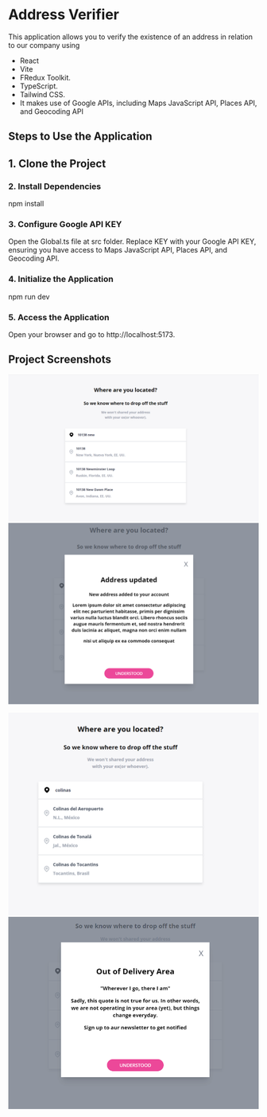 # Address Verifier

This application allows you to verify the existence of an address in relation to our company using 
- React
- Vite
- FRedux Toolkit.
- TypeScript.
- Tailwind CSS.
- It makes use of Google APIs, including Maps JavaScript API, Places API, and Geocoding API

## Steps to Use the Application

## 1. Clone the Project

### 2. Install Dependencies
npm install

### 3. Configure Google API KEY
Open the Global.ts file at src folder.
Replace KEY  with your Google API KEY, ensuring you have access to Maps JavaScript API, Places API, and Geocoding API.

### 4. Initialize the Application

npm run dev

### 5.  Access the Application

Open your browser and go to http://localhost:5173.


## Project Screenshots
![Captura de pantalla](https://github.com/lcarriel-coder/Location/blob/main/pictures/Screenshot_442.png)
![Captura de pantalla](https://raw.githubusercontent.com/lcarriel-coder/Location/main/pictures/Screenshot_443.png)

![Captura de pantalla](https://raw.githubusercontent.com/lcarriel-coder/Location/main/pictures/Screenshot_446.png)
![Captura de pantalla](https://github.com/lcarriel-coder/Location/blob/main/pictures/Screenshot_462.png?raw=true)
